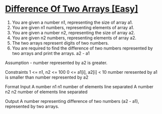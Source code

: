 # [Difference Of Two Arrays [Easy]](https://nados.io/question/difference-of-two-arrays)

1. You are given a number n1, representing the size of array a1.
2. You are given n1 numbers, representing elements of array a1.
3. You are given a number n2, representing the size of array a2.
4. You are given n2 numbers, representing elements of array a2.
5. The two arrays represent digits of two numbers.
6. You are required to find the difference of two numbers represented by two arrays and print the arrays. a2 - a1

Assumption - number represented by a2 is greater.

Constraints
1 <= n1, n2 <= 100
0 <= a1[i], a2[i] < 10
number reresented by a1 is smaller than number represented by a2

Format
Input
A number n1
n1 number of elements line separated
A number n2
n2 number of elements line separated

Output
A number representing difference of two numbers (a2 - a1), represented by two arrays.
